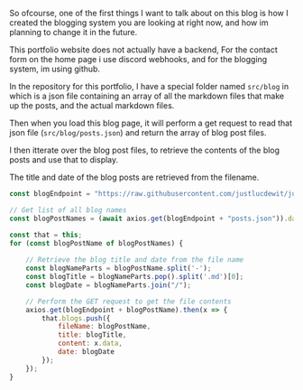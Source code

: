 So ofcourse, one of the first things I want to talk about on this blog is how I
created the blogging system you are looking at right now, and how im planning
to change it in the future.

This portfolio website does not actually have a backend, For the contact form
on the home page i use discord webhooks, and for the blogging system, im using
github.

In the repository for this portfolio, I have a special folder named `src/blog`
in which is a json file containing an array of all the markdown files that make
up the posts, and the actual markdown files.

Then when you load this blog page, it will perform a get request to read that
json file (`src/blog/posts.json`) and return the array of blog post files.

I then itterate over the blog post files, to retrieve the contents of the blog
posts and use that to display.

The title and date of the blog posts are retrieved from the filename.

```js
const blogEndpoint = "https://raw.githubusercontent.com/justlucdewit/justlucdewit.github.io/master/src/blog/";

// Get list of all blog names
const blogPostNames = (await axios.get(blogEndpoint + "posts.json")).data;

const that = this;
for (const blogPostName of blogPostNames) {
    
    // Retrieve the blog title and date from the file name
    const blogNameParts = blogPostName.split('-');
    const blogTitle = blogNameParts.pop().split('.md')[0];
    const blogDate = blogNameParts.join("/");

    // Perform the GET request to get the file contents
    axios.get(blogEndpoint + blogPostName).then(x => {
        that.blogs.push({
            fileName: blogPostName,
            title: blogTitle,
            content: x.data,
            date: blogDate
        });
    });
}
```